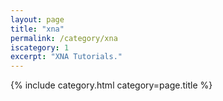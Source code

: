 ```yaml
---
layout: page
title: "xna"
permalink: /category/xna
iscategory: 1
excerpt: "XNA Tutorials."
---
```

{% include category.html category=page.title %}

